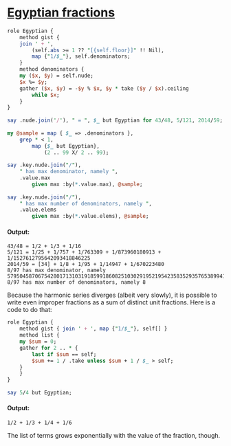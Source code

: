 [1]: http://rosettacode.org/wiki/Egyptian_fractions

# [Egyptian fractions][1]

```perl
role Egyptian {
    method gist {
	join ' + ',
	    (self.abs >= 1 ?? "[{self.floor}]" !! Nil),
	    map {"1/$_"}, self.denominators;
    }
    method denominators {
	my ($x, $y) = self.nude;
	$x %= $y;
	gather ($x, $y) = -$y % $x, $y * take ($y / $x).ceiling
	    while $x;
    }
}
 
say .nude.join('/'), " = ", $_ but Egyptian for 43/48, 5/121, 2014/59;
 
my @sample = map { $_ => .denominators },
    grep * < 1, 
        map {$_ but Egyptian}, 
            (2 .. 99 X/ 2 .. 99);
 
say .key.nude.join("/"),
    " has max denominator, namely ",
    .value.max
        given max :by(*.value.max), @sample;
 
say .key.nude.join("/"),
    " has max number of denominators, namely ",
    .value.elems
        given max :by(*.value.elems), @sample;
```

#### Output:
```
43/48 = 1/2 + 1/3 + 1/16
5/121 = 1/25 + 1/757 + 1/763309 + 1/873960180913 + 1/1527612795642093418846225
2014/59 = [34] + 1/8 + 1/95 + 1/14947 + 1/670223480
8/97 has max denominator, namely 579504587067542801713103191859918608251030291952195423583529357653899418686342360361798689053273749372615043661810228371898539583862011424993909789665
8/97 has max number of denominators, namely 8
```


Because the harmonic series diverges (albeit very slowly), it is possible to write even improper fractions as a sum of distinct unit fractions. Here is a code to do that:

```perl
role Egyptian {
    method gist { join ' + ', map {"1/$_"}, self[] }
    method list {
	my $sum = 0;
	gather for 2 .. * {
	    last if $sum == self;
	    $sum += 1 / .take unless $sum + 1 / $_ > self;
	}
    }
}
 
say 5/4 but Egyptian;
```

#### Output:
```
1/2 + 1/3 + 1/4 + 1/6
```


The list of terms grows exponentially with the value of the fraction, though.